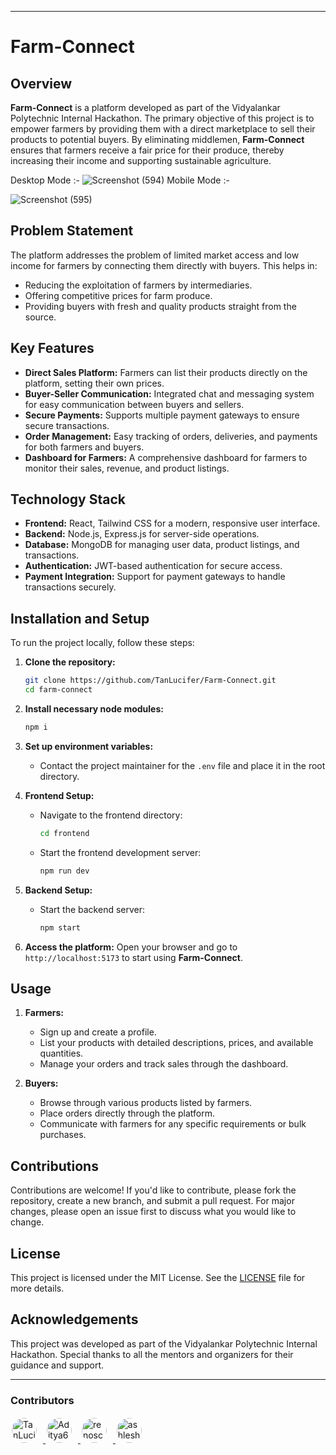 

---

# Farm-Connect

## Overview
**Farm-Connect** is a platform developed as part of the Vidyalankar Polytechnic Internal Hackathon. The primary objective of this project is to empower farmers by providing them with a direct marketplace to sell their products to potential buyers. By eliminating middlemen, **Farm-Connect** ensures that farmers receive a fair price for their produce, thereby increasing their income and supporting sustainable agriculture.

Desktop Mode :- 
![Screenshot (594)](https://github.com/user-attachments/assets/f8428290-3620-4355-9ff1-48207c567b9f)     Mobile Mode :-


![Screenshot (595)](https://github.com/user-attachments/assets/9278e5f2-1b32-4e4f-b05b-7f3013a1bdc5)




## Problem Statement
The platform addresses the problem of limited market access and low income for farmers by connecting them directly with buyers. This helps in:
- Reducing the exploitation of farmers by intermediaries.
- Offering competitive prices for farm produce.
- Providing buyers with fresh and quality products straight from the source.

## Key Features
- **Direct Sales Platform:** Farmers can list their products directly on the platform, setting their own prices.
- **Buyer-Seller Communication:** Integrated chat and messaging system for easy communication between buyers and sellers.
- **Secure Payments:** Supports multiple payment gateways to ensure secure transactions.
- **Order Management:** Easy tracking of orders, deliveries, and payments for both farmers and buyers.
- **Dashboard for Farmers:** A comprehensive dashboard for farmers to monitor their sales, revenue, and product listings.

## Technology Stack
- **Frontend:** React, Tailwind CSS for a modern, responsive user interface.
- **Backend:** Node.js, Express.js for server-side operations.
- **Database:** MongoDB for managing user data, product listings, and transactions.
- **Authentication:** JWT-based authentication for secure access.
- **Payment Integration:** Support for payment gateways to handle transactions securely.

## Installation and Setup
To run the project locally, follow these steps:

1. **Clone the repository:**
   ```bash
   git clone https://github.com/TanLucifer/Farm-Connect.git
   cd farm-connect
   ```

2. **Install necessary node modules:**
   ```bash
   npm i
   ```

3. **Set up environment variables:**
   - Contact the project maintainer for the `.env` file and place it in the root directory.

4. **Frontend Setup:**
   - Navigate to the frontend directory:
     ```bash
     cd frontend
     ```
   - Start the frontend development server:
     ```bash
     npm run dev
     ```

5. **Backend Setup:**
   - Start the backend server:
     ```bash
     npm start
     ```

6. **Access the platform:**
   Open your browser and go to `http://localhost:5173` to start using **Farm-Connect**.

## Usage
1. **Farmers:**
   - Sign up and create a profile.
   - List your products with detailed descriptions, prices, and available quantities.
   - Manage your orders and track sales through the dashboard.

2. **Buyers:**
   - Browse through various products listed by farmers.
   - Place orders directly through the platform.
   - Communicate with farmers for any specific requirements or bulk purchases.

## Contributions
Contributions are welcome! If you'd like to contribute, please fork the repository, create a new branch, and submit a pull request. For major changes, please open an issue first to discuss what you would like to change.

## License
This project is licensed under the MIT License. See the [LICENSE](LICENSE) file for more details.

## Acknowledgements
This project was developed as part of the Vidyalankar Polytechnic Internal Hackathon. Special thanks to all the mentors and organizers for their guidance and support.

---


### Contributors
<a href="https://github.com/TanLucifer" target="_blank">
                    <img src="https://avatars.githubusercontent.com/u/178185038?v=4&s=40" alt="TanLucifer" style="border-radius: 100px; width: 40px; height: 40px; border: 2px solid white; margin-right: 8px;"/>
                 </a> 
                <a href="https://github.com/Aditya6273" target="_blank">
                    <img src="https://avatars.githubusercontent.com/u/91383604?v=4&s=40" alt="Aditya6273" style="border-radius: 100px; width: 40px; height: 40px; border: 2px solid white; margin-right: 8px;"/>
                 </a> 
                <a href="https://github.com/renoschubert" target="_blank">
                    <img src="https://avatars.githubusercontent.com/u/46114615?v=4&s=40" alt="renoschubert" style="border-radius: 100px; width: 40px; height: 40px; border: 2px solid white; margin-right: 8px;"/>
                 </a> 
                <a href="https://github.com/ashlesh-kadam" target="_blank">
                    <img src="https://avatars.githubusercontent.com/u/178250428?v=4&s=40" alt="ashlesh-kadam" style="border-radius: 100px; width: 40px; height: 40px; border: 2px solid white; margin-right: 8px;"/>
                 </a> 
                
